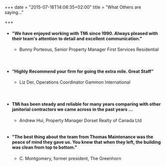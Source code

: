 +++
date = "2015-07-18T14:08:35+02:00"
title = "What Others are saying..."

+++


* #### "We have enjoyed working with TMi since 1990. Always pleased with their team's attention to detail and excellent communication."

	+ Bunny Porteous, Senior Property Manager First Services Residential
&nbsp;    
&nbsp;    
  
* #### “Highly Recommend your firm for going the extra mile. Great Staff”

	+ Liz Der, Operations Coordinator Gammon International  
&nbsp;    
&nbsp;    

* #### TMi has been steady and reliable for many years comparing with other janitorial contractors we came across in the past years …

	+ Andrew Hui, Property Manager Dorset Realty of Canada Ltd
&nbsp;    
&nbsp;    

* #### "The best thing about the team from Thomas Maintenance was the peace of mind they gave us. You knew that when they left, the building was clean from top to bottom."

	+ C. Montgomery, former president, The Greenhorn
